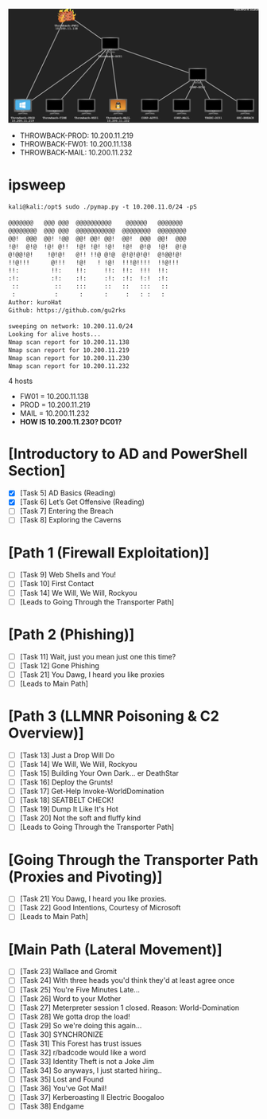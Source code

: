 ![topo](pic/topo.png)
- THROWBACK-PROD: 10.200.11.219
- THROWBACK-FW01: 10.200.11.138
- THROWBACK-MAIL: 10.200.11.232

# ipsweep
```console
kali@kali:/opt$ sudo ./pymap.py -t 10.200.11.0/24 -pS
                                                    
@@@@@@@   @@@ @@@  @@@@@@@@@@    @@@@@@   @@@@@@@  
@@@@@@@@  @@@ @@@  @@@@@@@@@@@  @@@@@@@@  @@@@@@@@  
@@!  @@@  @@! !@@  @@! @@! @@!  @@!  @@@  @@!  @@@  
!@!  @!@  !@! @!!  !@! !@! !@!  !@!  @!@  !@!  @!@  
@!@@!@!    !@!@!   @!! !!@ @!@  @!@!@!@!  @!@@!@!   
!!@!!!      @!!!   !@!   ! !@!  !!!@!!!!  !!@!!!    
!!:         !!:    !!:     !!:  !!:  !!!  !!:       
:!:         :!:    :!:     :!:  :!:  !:!  :!:       
 ::          ::    :::     ::   ::   :::   ::       
 :           :      :      :     :   : :   :        
Author: kuroHat
Github: https://github.com/gu2rks

sweeping on network: 10.200.11.0/24 
Looking for alive hosts...
Nmap scan report for 10.200.11.138
Nmap scan report for 10.200.11.219
Nmap scan report for 10.200.11.230
Nmap scan report for 10.200.11.232
```

4 hosts
- FW01 = 10.200.11.138
- PROD = 10.200.11.219
- MAIL = 10.200.11.232
- **HOW IS 10.200.11.230? DC01?**

# [Introductory to AD and PowerShell Section]
- [x] [Task 5] AD Basics (Reading)
- [x] [Task 6] Let’s Get Offensive (Reading)
- [ ] [Task 7] Entering the Breach
- [ ] [Task 8] Exploring the Caverns

# [Path 1 (Firewall Exploitation)]
- [ ] [Task 9] Web Shells and You!
- [ ] [Task 10] First Contact
- [ ] [Task 14] We Will, We Will, Rockyou
- [ ] [Leads to Going Through the Transporter Path]

# [Path 2 (Phishing)]
- [ ] [Task 11] Wait, just you mean just one this time?
- [ ] [Task 12] Gone Phishing
- [ ] [Task 21] You Dawg, I heard you like proxies
- [ ] [Leads to Main Path]

# [Path 3 (LLMNR Poisoning & C2 Overview)]
- [ ] [Task 13] Just a Drop Will Do
- [ ] [Task 14] We Will, We Will, Rockyou
- [ ] [Task 15] Building Your Own Dark... er DeathStar
- [ ] [Task 16] Deploy the Grunts!
- [ ] [Task 17] Get-Help Invoke-WorldDomination
- [ ] [Task 18] SEATBELT CHECK!
- [ ] [Task 19] Dump It Like It's Hot
- [ ] [Task 20] Not the soft and fluffy kind
- [ ] [Leads to Going Through the Transporter Path]

# [Going Through the Transporter Path (Proxies and Pivoting)]
- [ ] [Task 21] You Dawg, I heard you like proxies.
- [ ] [Task 22] Good Intentions, Courtesy of Microsoft
- [ ] [Leads to Main Path]

# [Main Path (Lateral Movement)]
- [ ] [Task 23] Wallace and Gromit
- [ ] [Task 24] With three heads you'd think they'd at least agree once
- [ ] [Task 25] You're Five Minutes Late...
- [ ] [Task 26] Word to your Mother
- [ ] [Task 27] Meterpreter session 1 closed. Reason: World-Domination 
- [ ] [Task 28] We gotta drop the load!
- [ ] [Task 29] So we're doing this again...
- [ ] [Task 30] SYNCHRONIZE
- [ ] [Task 31] This Forest has trust issues
- [ ] [Task 32] r/badcode would like a word
- [ ] [Task 33] Identity Theft is not a Joke Jim
- [ ] [Task 34] So anyways, I just started hiring..
- [ ] [Task 35] Lost and Found
- [ ] [Task 36] You've Got Mail!
- [ ] [Task 37] Kerberoasting II Electric Boogaloo
- [ ] [Task 38] Endgame